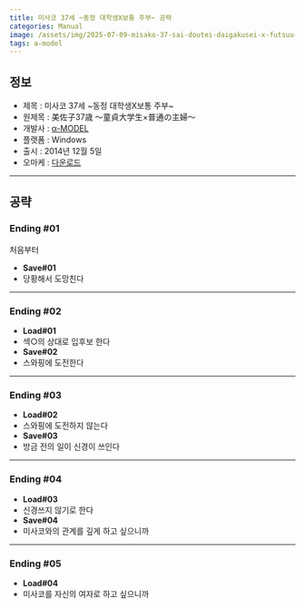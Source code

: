 ```yaml
---
title: 미사코 37세 ~동정 대학생X보통 주부~ 공략
categories: Manual
image: /assets/img/2025-07-09-misako-37-sai-doutei-daigakusei-x-futsuu-no-shufu-1.jpg
tags: a-model
---
```


## 정보

* 제목 : 미사코 37세 ~동정 대학생X보통 주부~
* 원제목 : 美佐子37歳 ～童貞大学生×普通の主婦～
* 개발사 : [α-MODEL](/tags/a-model)
* 플랫폼 : Windows
* 출시 : 2014년 12월 5일
* 오마케 : [다운로드](/assets/omake/misako-37-sai-doutei-daigakusei-x-futsuu-no-shufu.zip)

---

## 공략

### Ending #01

처음부터
* **Save#01**
* 당황해서 도망친다

---

### Ending #02

* **Load#01**
* 섹○의 상대로 입후보 한다
* **Save#02**
* 스와핑에 도전한다

---

### Ending #03

* **Load#02**
* 스와핑에 도전하지 않는다
* **Save#03**
* 방금 전의 일이 신경이 쓰인다

---

### Ending #04

* **Load#03**
* 신경쓰지 않기로 한다
* **Save#04**
* 미사코와의 관계를 깊게 하고 싶으니까

---

### Ending #05

* **Load#04**
* 미사코를 자신의 여자로 하고 싶으니까
